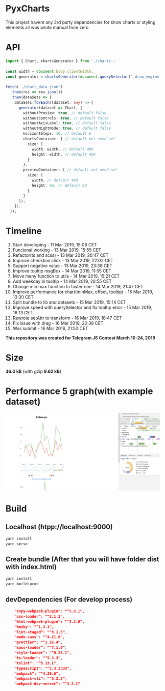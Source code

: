 # PyxCharts
This project havent any 3rd party dependencies for show charts or styling elements all was wrote manual from zero

# API 
```ts
import { Chart, chartsGenerator } from './charts';

const width = document.body.clientWidth;
const generator = chartsGenerator(document.querySelector('.draw_engine'));

fetch('./chart_data.json')
  .then(res => res.json())
  .then(dataSets => {
    dataSets.forEach((dataset: any) => {
      generator(dataset as Chart, {
        withoutPreview: true, // default false
        withoutControls: true, // default false
        withoutAxisLabel: true, // default false
        withoutNightMode: true, // default false
        horizontSteps: 10, // default 6
        chartsContainer: { // default not need set
          size: {
            width: width, // default 400
            height: width, // default 400
          }
        },
        previewContainer: { // default not need set
          size: {
            width, // default 400
            height: 60, // default 60
          }
        }
      });
    });
  });

```

# Timeline
1. Start developing - 11 Mar 2019, 15:09 CET
2. Funcional working - 13 Mar 2019, 15:55 CET
3. Refactor(ts and scss) - 13 Mar 2019, 20:47 CET
4. Improve checkbox click - 13 Mar 2019, 22:02 CET
5. Support negative value - 13 Mar 2019, 23:38 CET
6. Improve tooltip msgBox - 14 Mar 2019, 11:55 CET
7. Move many function to utils - 14 Mar 2019, 15:21 CET
8. Add weekday in tooltip - 14 Mar 2019, 20:55 CET
9. Change min max function to faster one - 14 Mar 2019, 21:47 CET
10. Improve performance for chart(minMax, offset, tooltip) - 15 Mar 2019, 13:30 CET
11. Split bundle to lib and datasets - 15 Mar 2019, 15:14 CET
12. Improve speed with querySelector and fix tooltip error - 15 Mar 2019, 18:13 CET
13. Rewrote setAttr to transform - 16 Mar 2019, 18:47 CET
14. Fix issue with drag - 16 Mar 2019, 20:38 CET
15. Was submit - 16 Mar 2019, 21:50 CET

**This repository was created for Telegram JS Contest March 10-24, 2019**

# Size
**36.0 kB** (with gzip **9.62 kB**)

# Performance 5 graph(with example dataset)

![Performance](https://github.com/PxyUp/Telegram_graph/raw/master/perf_screen.png)

# Build

## Localhost (htpp://localhost:9000)
```bash
yarn install
yarn serve
```
## Create bundle (After that you will have folder dist with index.html)
```bash
yarn install
yarn build:prod
```

## devDependencies (For develop process)
```json
    "copy-webpack-plugin": "^5.0.1",
    "css-loader": "^2.1.1",
    "html-webpack-plugin": "^3.2.0",
    "husky": "^1.3.1",
    "lint-staged": "^8.1.5",
    "node-sass": "^4.11.0",
    "prettier": "^1.16.4",
    "sass-loader": "^7.1.0",
    "style-loader": "^0.23.1",
    "ts-loader": "^5.3.3",
    "tslint": "^5.13.1",
    "typescript": "^3.3.3333",
    "webpack": "^4.29.6",
    "webpack-cli": "^3.2.3",
    "webpack-dev-server": "^3.2.1"
```
